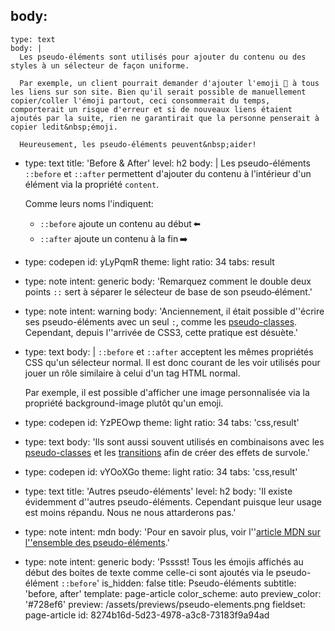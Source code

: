 body:
  -
    type: text
    body: |
      Les pseudo-éléments sont utilisés pour ajouter du contenu ou des styles à un sélecteur de façon uniforme. 
      
      Par exemple, un client pourrait demander d'ajouter l'emoji 🔗 à tous les liens sur son site. Bien qu'il serait possible de manuellement copier/coller l'émoji partout, ceci consommerait du temps, comporterait un risque d'erreur et si de nouveaux liens étaient ajoutés par la suite, rien ne garantirait que la personne penserait à copier ledit&nbsp;émoji. 
      
      Heureusement, les pseudo-éléments peuvent&nbsp;aider!
  -
    type: text
    title: 'Before & After'
    level: h2
    body: |
      Les pseudo-éléments `::before` et `::after` permettent d'ajouter du contenu à l'intérieur d'un élément via la propriété&nbsp;`content`. 
      
      Comme leurs noms l'indiquent: 
      
      - `::before` ajoute un contenu au&nbsp;début&thinsp;⬅️ 
      - `::after` ajoute un contenu à la&nbsp;fin&thinsp;➡️
  -
    type: codepen
    id: yLyPqmR
    theme: light
    ratio: 34
    tabs: result
  -
    type: note
    intent: generic
    body: 'Remarquez comment le double deux points `::` sert à séparer le sélecteur de base de son&nbsp;pseudo&#8209;élément.'
  -
    type: note
    intent: warning
    body: 'Anciennement, il était possible d''écrire ses pseudo-éléments avec un seul&nbsp;`:`, comme les [pseudo-classes](./pseudo-classes). Cependant, depuis l''arrivée de CSS3, cette pratique est&nbsp;désuète.'
  -
    type: text
    body: |
      `::before` et `::after` acceptent les mêmes propriétés CSS qu'un sélecteur normal. Il est donc courant de les voir utilisés pour jouer un rôle similaire à celui d'un tag HTML normal. 
      
      Par exemple, il est possible d'afficher une image personnalisée via la propriété background-image plutôt qu'un&nbsp;emoji.
  -
    type: codepen
    id: YzPEOwp
    theme: light
    ratio: 34
    tabs: 'css,result'
  -
    type: text
    body: 'Ils sont aussi souvent utilisés en combinaisons avec les [pseudo-classes](./pseudo-classes) et les [transitions](./transition) afin de créer des effets de&nbsp;survole.'
  -
    type: codepen
    id: vYOoXGo
    theme: light
    ratio: 34
    tabs: 'css,result'
  -
    type: text
    title: 'Autres pseudo-éléments'
    level: h2
    body: 'Il existe évidemment d''autres pseudo-éléments. Cependant puisque leur usage est moins répandu. Nous ne nous attarderons&nbsp;pas.'
  -
    type: note
    intent: mdn
    body: 'Pour en savoir plus, voir l''[article MDN sur l''ensemble des&nbsp;pseudo-éléments](https://developer.mozilla.org/fr/docs/Web/CSS/Pseudo-%C3%A9l%C3%A9ments#Liste_des_pseudo-%C3%A9l%C3%A9ments).'
  -
    type: note
    intent: generic
    body: 'Psssst! Tous les émojis affichés au début des boites de texte comme celle-ci sont ajoutés via le pseudo-élément `::before`'
is_hidden: false
title: Pseudo-éléments
subtitle: 'before, after'
template: page-article
color_scheme: auto
preview_color: '#728ef6'
preview: /assets/previews/pseudo-elements.png
fieldset: page-article
id: 8274b16d-5d23-4978-a3c8-73183f9a94ad
